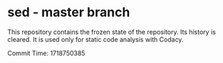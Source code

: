 # sed - master branch

This repository contains the frozen state of the repository.
Its history is cleared. It is used only for static code
analysis with Codacy.

Commit Time: 1718750385